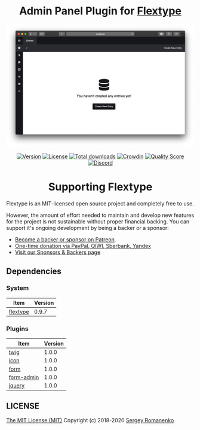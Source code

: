 <h1 align="center">Admin Panel Plugin for <a href="http://flextype.org/">Flextype</a></h1>

![preview](preview.png)

<p align="center">
<a href="https://github.com/flextype/flextype/releases"><img alt="Version" src="https://img.shields.io/github/release/flextype-plugins/admin.svg?label=version"></a> <a href="https://github.com/flextype-plugins/admin"><img src="https://img.shields.io/badge/license-MIT-blue.svg" alt="License"></a> <a href="https://github.com/flextype-plugins/admin"><img src="https://img.shields.io/github/downloads/flextype-plugins/admin/total.svg?colorB=blue" alt="Total downloads"></a> <a href="https://crowdin.com/project/flextype-admin"><img src="https://d322cqt584bo4o.cloudfront.net/flextype/localized.svg" alt="Crowdin"></a> <a href="https://scrutinizer-ci.com/g/flextype/flextype?branch=master"><img src="https://img.shields.io/scrutinizer/g/flextype/flextype.svg?branch=master" alt="Quality Score"></a> <a href=""><img src="https://img.shields.io/discord/423097982498635778.svg?logo=discord&colorB=728ADA&label=Discord%20Chat" alt="Discord"></a>
</p>

<h1 align="center">Supporting Flextype</h1>

Flextype is an MIT-licensed open source project and completely free to use.

However, the amount of effort needed to maintain and develop new features for the project is not sustainable without proper financial backing. You can support it's ongoing development by being a backer or a sponsor:

- [Become a backer or sponsor on Patreon](https://www.patreon.com/awilum).
- [One-time donation via PayPal, QIWI, Sberbank, Yandex](http://flextype.org/en/one-time-donation)
- [Visit our Sponsors & Backers page](http://flextype.org/en/sponsors)

## Dependencies

### System

| Item | Version |
|---|---|
| [flextype](https://github.com/flextype/flextype) | 0.9.7 |

### Plugins

| Item | Version |
|---|---|
| [twig](https://github.com/flextype-plugins/twig) | 1.0.0 |
| [icon](https://github.com/flextype-plugins/icon) | 1.0.0 |
| [form](https://github.com/flextype-plugins/form) | 1.0.0 |
| [form-admin](https://github.com/flextype-plugins/form-admin) | 1.0.0 |
| [jquery](https://github.com/flextype-plugins/jquery) | 1.0.0 |

## LICENSE
[The MIT License (MIT)](https://github.com/flextype/flextype/blob/master/LICENSE.txt)
Copyright (c) 2018-2020 [Sergey Romanenko](https://github.com/Awilum)
